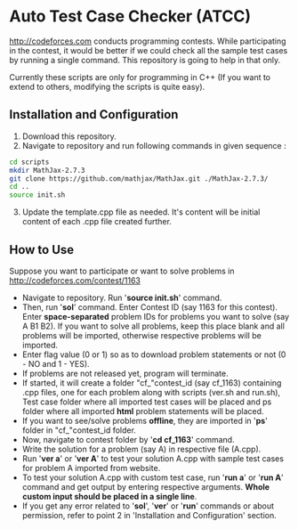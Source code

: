 Auto Test Case Checker (ATCC)
=====================
http://codeforces.com conducts programming contests. While participating in the contest, it would be better if we could check all the sample test cases by running a single command. This repository is going to help in that only.

Currently these scripts are only for programming in C++ (If you want to extend to others, modifying the scripts is quite easy).

Installation and Configuration
------------------------------
1. Download this repository.
2. Navigate to repository and run following commands in given sequence :
```bash
cd scripts
mkdir MathJax-2.7.3
git clone https://github.com/mathjax/MathJax.git ./MathJax-2.7.3/
cd ..
source init.sh
```
3. Update the template.cpp file as needed. It's content will be initial content of each .cpp file created further.

How to Use
----------
Suppose you want to participate or want to solve problems in http://codeforces.com/contest/1163

* Navigate to repository. Run '__source init.sh__' command.
* Then, run '__sol__' command. Enter Contest ID (say 1163 for this contest). Enter __space-separated__ problem IDs for problems you want to solve (say A B1 B2). If you want to solve all problems, keep this place blank and all problems will be imported, otherwise respective problems will be imported.
* Enter flag value (0 or 1) so as to download problem statements or not (0 - NO and 1 - YES).
* If problems are not released yet, program will terminate.
* If started, it will create a folder "cf_"contest_id (say cf_1163) containing .cpp files, one for each problem along with scripts (ver.sh and run.sh), Test case folder where all imported test cases will be placed and ps folder where all imported __html__ problem statements will be placed.
* If you want to see/solve problems __offline__, they are imported in '__ps__' folder in "cf_"contest_id folder.
* Now, navigate to contest folder by '__cd cf_1163__' command.
* Write the solution for a problem (say A) in respective file (A.cpp).
* Run '__ver a__' or '__ver A__' to test your solution A.cpp with sample test cases for problem A imported from website.
* To test your solution A.cpp with custom test case, run '__run a__' or '__run A__' command and get output by entering respective arguments. __Whole custom input should be placed in a single line__.
* If you get any error related to '__sol__', '__ver__' or '__run__' commands or about permission, refer to point 2 in 'Installation and Configuration' section.
